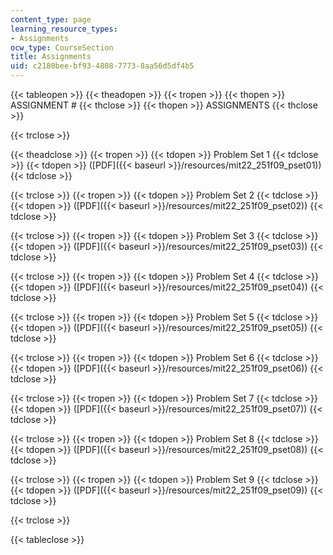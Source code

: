 ```yaml
---
content_type: page
learning_resource_types:
- Assignments
ocw_type: CourseSection
title: Assignments
uid: c2180bee-bf93-4808-7773-8aa56d5df4b5
---
```


{{< tableopen >}}
{{< theadopen >}}
{{< tropen >}}
{{< thopen >}}
ASSIGNMENT #
{{< thclose >}}
{{< thopen >}}
ASSIGNMENTS
{{< thclose >}}

{{< trclose >}}

{{< theadclose >}}
{{< tropen >}}
{{< tdopen >}}
Problem Set 1
{{< tdclose >}}
{{< tdopen >}}
([PDF]({{< baseurl >}}/resources/mit22_251f09_pset01))
{{< tdclose >}}

{{< trclose >}}
{{< tropen >}}
{{< tdopen >}}
Problem Set 2
{{< tdclose >}}
{{< tdopen >}}
([PDF]({{< baseurl >}}/resources/mit22_251f09_pset02))
{{< tdclose >}}

{{< trclose >}}
{{< tropen >}}
{{< tdopen >}}
Problem Set 3
{{< tdclose >}}
{{< tdopen >}}
([PDF]({{< baseurl >}}/resources/mit22_251f09_pset03))
{{< tdclose >}}

{{< trclose >}}
{{< tropen >}}
{{< tdopen >}}
Problem Set 4
{{< tdclose >}}
{{< tdopen >}}
([PDF]({{< baseurl >}}/resources/mit22_251f09_pset04))
{{< tdclose >}}

{{< trclose >}}
{{< tropen >}}
{{< tdopen >}}
Problem Set 5
{{< tdclose >}}
{{< tdopen >}}
([PDF]({{< baseurl >}}/resources/mit22_251f09_pset05))
{{< tdclose >}}

{{< trclose >}}
{{< tropen >}}
{{< tdopen >}}
Problem Set 6
{{< tdclose >}}
{{< tdopen >}}
([PDF]({{< baseurl >}}/resources/mit22_251f09_pset06))
{{< tdclose >}}

{{< trclose >}}
{{< tropen >}}
{{< tdopen >}}
Problem Set 7
{{< tdclose >}}
{{< tdopen >}}
([PDF]({{< baseurl >}}/resources/mit22_251f09_pset07))
{{< tdclose >}}

{{< trclose >}}
{{< tropen >}}
{{< tdopen >}}
Problem Set 8
{{< tdclose >}}
{{< tdopen >}}
([PDF]({{< baseurl >}}/resources/mit22_251f09_pset08))
{{< tdclose >}}

{{< trclose >}}
{{< tropen >}}
{{< tdopen >}}
Problem Set 9
{{< tdclose >}}
{{< tdopen >}}
([PDF]({{< baseurl >}}/resources/mit22_251f09_pset09))
{{< tdclose >}}

{{< trclose >}}

{{< tableclose >}}